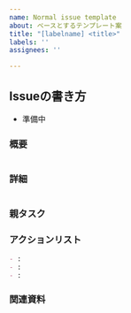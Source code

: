 ```yaml
---
name: Normal issue template
about: ベースとするテンプレート案
title: "[labelname] <title>"
labels: ''
assignees: ''

---
```


## Issueの書き方
* 準備中

### 概要
```markdown

```

### 詳細
```markdown

```

### 親タスク

### アクションリスト
```markdown
- :
- :
- :
```

### 関連資料
```markdown

```
